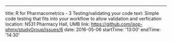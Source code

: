 ---
title: R for Pharmacometrics - 3 Testing/validating your code
text: Simple code testing that fits into your workflow to allow validation and verfication
location: N531 Pharmacy Hall, UMB
link: https://github.com/isop-phmx/studyGroup/issues/6
date: 2016-05-06
startTime: '13:00'
endTime: '14:30'
